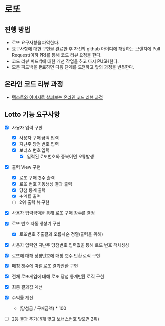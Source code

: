 # 로또
## 진행 방법
* 로또 요구사항을 파악한다.
* 요구사항에 대한 구현을 완료한 후 자신의 github 아이디에 해당하는 브랜치에 Pull Request(이하 PR)를 통해 코드 리뷰 요청을 한다.
* 코드 리뷰 피드백에 대한 개선 작업을 하고 다시 PUSH한다.
* 모든 피드백을 완료하면 다음 단계를 도전하고 앞의 과정을 반복한다.

## 온라인 코드 리뷰 과정
* [텍스트와 이미지로 살펴보는 온라인 코드 리뷰 과정](https://github.com/next-step/nextstep-docs/tree/master/codereview)



## Lotto 기능 요구사항

- [x] 사용자 입력 구현

  - [x] 사용자 구매 금액 입력
  - [x] 지난주 당첨 번호 입력
  - [x] 보너스 번호 입력
    - [x] 입력된 로또번호와 중복이면 오류발생
- [x] 출력 View 구현

  - [x] 로또 구매 갯수 출력
  - [x] 로또 번호 자동생성 결과 출력
  - [x] 당첨 통계 출력
  - [x] 수익률 출력
  - [ ] 2위 출력 뷰 구현
- [x] 사용자 입력금액을 통해 로또 구매 장수를 결정
- [x] 로또 번호 자동 생성기 구현

  - [x] 로또번호 추출결과 오름차순 정렬(출력을 위해)
- [x] 사용자 입력인 지난주 당첨번호 입력값을 통해 로또 번호 객체생성
- [x] 로또에 대해 당첨번호에 매칭 갯수 반환 로직 구현
- [x] 매칭 갯수에 따른 로또 결과반환 구현
- [x] 전체 로또게임에 대해 로또 당첨 통계반환 로직 구현
- [x] 최종 결과값 계산
- [x] 수익률 계산

  - (당첨금 / 구매금액) * 100
- [ ] 2등 결과 추가( 5개 맞고 보너스번호 맞으면 2위)
